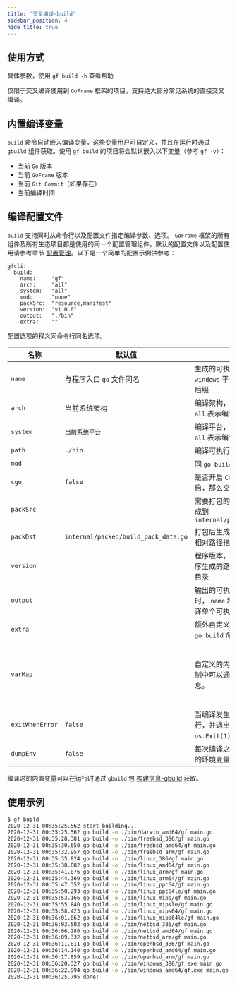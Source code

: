 ```yaml
---
title: '交叉编译-build'
sidebar_position: 4
hide_title: true
---
```


## 使用方式

具体参数，使用 `gf build -h` 查看帮助

仅限于交叉编译使用到 `GoFrame` 框架的项目，支持绝大部分常见系统的直接交叉编译。

## 内置编译变量

`build` 命令自动嵌入编译变量，这些变量用户可自定义，并且在运行时通过 `gbuild` 组件获取。使用 `gf build` 的项目将会默认嵌入以下变量（参考 `gf -v`）：

- 当前 `Go` 版本
- 当前 `GoFrame` 版本
- 当前 `Git Commit`（如果存在）
- 当前编译时间

## 编译配置文件

`build` 支持同时从命令行以及配置文件指定编译参数、选项。 `GoFrame` 框架的所有组件及所有生态项目都是使用的同一个配置管理组件，默认的配置文件以及配置使用请参考章节 [配置管理](/docs/核心组件/配置管理)。以下是一个简单的配置示例供参考：

```
gfcli:
  build:
    name:     "gf"
    arch:     "all"
    system:   "all"
    mod:      "none"
    packSrc:  "resource,manifest"
    version:  "v1.0.0"
    output:   "./bin"
    extra:    ""
```

配置选项的释义同命令行同名选项。

| 名称 | 默认值 | 含义 | 示例 |
| --- | --- | --- | --- |
| `name` | 与程序入口 `go` 文件同名 | 生成的可执行文件名称。如果是 `windows` 平台，那么默认会加上 `.exe` 后缀 | `gf` |
| `arch` | 当前系统架构 | 编译架构，多个以 `,` 号分隔，如果是 `all` 表示编译所有支持架构 | `386,amd64,arm` |
| `system` | `当前系统平台` | 编译平台，多个以 `,` 号分隔，如果是 `all` 表示编译所有支持平台 | `linux,darwin,windows` |
| `path` | `./bin` | 编译可执行文件存储的 **目录地址** | `./bin` |
| `mod` |  | 同 `go build -mod` 编译选项，不常用 | `none` |
| `cgo` | `false` | 是否开启 `CGO`，默认是关闭的。如果开启，那么交叉编译可能会有问题。 |  |
| `packSrc` |  | 需要打包的目录，多个以 `,` 号分隔，生成到 `internal/packed/build_pack_data.go` | `public,template,manifest` |
| `packDst` | `internal/packed/build_pack_data.go` | 打包后生成的 `Go` 文件路径，一般使用相对路径指定到本项目目录中 |  |
| `version` |  | 程序版本，如果指定版本信息，那么程序生成的路径中会多一层以版本名称的目录 | `v1.0.0` |
| `output` |  | 输出的可执行文件路径，当该参数指定时， `name` 和 `path` 参数失效，常用于编译单个可执行文件。 | `./bin/gf.exe` |
| `extra` |  | 额外自定义的编译参数，会直接传递给 `go build` 命令 |  |
| `varMap` |  | 自定义的内置变量键值对，构建的二进制中可以通过 `gbuild` 包获取编译信息。 | ```<br />gfcli:<br />  build:<br />    name:     "gf"<br />    arch:     "all"<br />    system:   "all"<br />    mod:      "none"<br />    cgo:      0<br />    varMap:<br />      k1: v1<br />      k2: v2<br />``` |
| `exitWhenError` | `false` | 当编译发生错误时，立即停止后续执行，并退出编译流程（使用 `os.Exit(1)`） |  |
| `dumpEnv` | `false` | 每次编译之前在终端打印当前编译环境的环境变量信息 |  |

编译时的内置变量可以在运行时通过 `gbuild` 包 [构建信息-gbuild](/docs/组件列表/系统相关/构建信息-gbuild) 获取。

## 使用示例

```bash
$ gf build
2020-12-31 00:35:25.562 start building...
2020-12-31 00:35:25.562 go build -o ./bin/darwin_amd64/gf main.go
2020-12-31 00:35:28.381 go build -o ./bin/freebsd_386/gf main.go
2020-12-31 00:35:30.650 go build -o ./bin/freebsd_amd64/gf main.go
2020-12-31 00:35:32.957 go build -o ./bin/freebsd_arm/gf main.go
2020-12-31 00:35:35.824 go build -o ./bin/linux_386/gf main.go
2020-12-31 00:35:38.082 go build -o ./bin/linux_amd64/gf main.go
2020-12-31 00:35:41.076 go build -o ./bin/linux_arm/gf main.go
2020-12-31 00:35:44.369 go build -o ./bin/linux_arm64/gf main.go
2020-12-31 00:35:47.352 go build -o ./bin/linux_ppc64/gf main.go
2020-12-31 00:35:50.293 go build -o ./bin/linux_ppc64le/gf main.go
2020-12-31 00:35:53.166 go build -o ./bin/linux_mips/gf main.go
2020-12-31 00:35:55.840 go build -o ./bin/linux_mipsle/gf main.go
2020-12-31 00:35:58.423 go build -o ./bin/linux_mips64/gf main.go
2020-12-31 00:36:01.062 go build -o ./bin/linux_mips64le/gf main.go
2020-12-31 00:36:03.502 go build -o ./bin/netbsd_386/gf main.go
2020-12-31 00:36:06.280 go build -o ./bin/netbsd_amd64/gf main.go
2020-12-31 00:36:09.332 go build -o ./bin/netbsd_arm/gf main.go
2020-12-31 00:36:11.811 go build -o ./bin/openbsd_386/gf main.go
2020-12-31 00:36:14.140 go build -o ./bin/openbsd_amd64/gf main.go
2020-12-31 00:36:17.859 go build -o ./bin/openbsd_arm/gf main.go
2020-12-31 00:36:20.327 go build -o ./bin/windows_386/gf.exe main.go
2020-12-31 00:36:22.994 go build -o ./bin/windows_amd64/gf.exe main.go
2020-12-31 00:36:25.795 done!
```